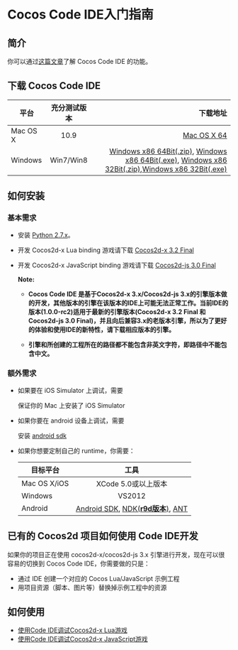 Cocos Code IDE入门指南
=========================

简介
----------
你可以通过[这篇文章](../zh.md)了解 Cocos Code IDE 的功能。

下载 Cocos Code IDE
----------
| 平台        | 充分测试版本 | 下载地址 |
| ----------- |:--------------:| ----------------------:|
| Mac OS X      | 10.9 		| [Mac OS X 64][mac ide link] 
| Windows       | Win7/Win8     | [Windows x86 64Bit(.zip)][windows ide 64 zip link], [Windows x86 64Bit(.exe)][windows ide 64 exe link], [Windows x86 32Bit(.zip)][windows ide 32 zip link],[Windows x86 32Bit(.exe)][windows ide 32 exe link]|

如何安装
------------

### 基本需求

+ 安装 [Python 2.7.x][Python link]。
+ 开发 Cocos2d-x Lua binding 游戏请下载 [Cocos2d-x 3.2 Final][Lua engine download link]
+ 开发 Cocos2d-x JavaScript binding 游戏请下载 [Cocos2d-js 3.0 Final][JS engine download link]

	**Note:**
	+ **Cocos Code IDE 是基于Cocos2d-x 3.x/Cocos2d-js 3.x的引擎版本做的开发，其他版本的引擎在该版本的IDE上可能无法正常工作。当前IDE的版本(1.0.0-rc2)适用于最新的引擎版本(Cocos2d-x 3.2 Final 和 Cocos2d-js 3.0 Final)，并且向后兼容3.x的老版本引擎，所以为了更好的体验和使用IDE的新特性，请下载相应版本的引擎。**
	
	+ **引擎和所创建的工程所在的路径都不能包含非英文字符，即路径中不能包含中文。**
	
### 额外需求

* 如果要在 iOS Simulator 上调试，需要

    保证你的 Mac 上安装了 iOS Simulator

* 如果你要在 android 设备上调试，需要

    安装 [android sdk][Android SDK link]

* 如果你想要定制自己的 runtime，你需要：

	| 目标平台      | 工具 |
	| ------------- |:----------------------------:|
	| Mac OS X/iOS      | XCode 5.0或以上版本 		|
	| Windows       | VS2012 |
	| Android       | [Android SDK][Android SDK link], [NDK(**r9d版本**)][NDK link], [ANT][ANT link] |
	
已有的 Cocos2d 项目如何使用 Code IDE开发
----------

如果你的项目正在使用 cocos2d-x/cocos2d-js 3.x 引擎进行开发，现在可以很容易的切换到 Cocos Code IDE，你需要做的只是：

* 通过 IDE 创建一个对应的 Cocos Lua/JavaScript 示例工程
* 用项目资源（脚本、图片等）替换掉示例工程中的资源

如何使用
----------

+ [使用Code IDE调试Cocos2d-x Lua游戏](../debug-lua/zh.md)
+ [使用Code IDE调试Cocos2d-x JavaScript游戏](../debug-js/zh.md)

[Android SDK link]: https://developer.android.com/sdk/index.html?hl=sk
[NDK link]: https://developer.android.com/tools/sdk/ndk/
[ANT link]: http://ant.apache.org/
[Python link]: http://www.python.org/download
[Lua engine download link]: http://www.cocos2d-x.org/filedown/cocos2d-x-3.2.zip
[JS engine download link]: http://www.cocos2d-x.org/filedown/cocos2d-js-v3.0.zip
[mac ide link]: http://www.cocos2d-x.org/filedown/cocos-code-ide-mac64-1.0.0-rc2.dmg
[windows ide 64 zip link]: http://www.cocos2d-x.org/filedown/cocos-code-ide-win64-1.0.0-rc2.zip
[windows ide 32 zip link]: http://www.cocos2d-x.org/filedown/cocos-code-ide-win32-1.0.0-rc2.zip
[windows ide 64 exe link]: http://www.cocos2d-x.org/filedown/cocos-code-ide-win64-1.0.0-rc2.exe
[windows ide 32 exe link]: http://www.cocos2d-x.org/filedown/cocos-code-ide-win32-1.0.0-rc2.exe
